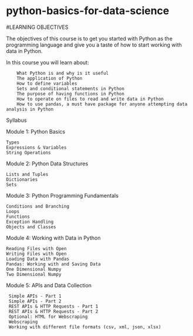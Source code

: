 # python-basics-for-data-science

#LEARNING OBJECTIVES

The objectives of this course is to get you started with Python as the programming language and give you a taste of how to start working with data in Python.

In this course you will learn about:

        What Python is and why is it useful
        The application of Python 
        How to define variables
        Sets and conditional statements in Python
        The purpose of having functions in Python
        How to operate on files to read and write data in Python
        How to use pandas, a must have package for anyone attempting data analysis in Python

Syllabus

Module 1: Python Basics

    Types
    Expressions & Variables
    String Operations

Module 2: Python Data Structures

    Lists and Tuples
    Dictionaries
    Sets

Module 3: Python Programming Fundamentals

    Conditions and Branching
    Loops
    Functions
    Exception Handling 
    Objects and Classes

Module 4: Working with Data in Python 

    Reading Files with Open
    Writing Files with Open
    Loading Data with Pandas
    Pandas: Working with and Saving Data
    One Dimensional Numpy
    Two Dimensional Numpy

Module 5: APIs and Data Collection 

     Simple APIs - Part 1
     Simple APIs - Part 2
     REST APIs & HTTP Requests - Part 1
     REST APIs & HTTP Requests - Part 2
     Optional: HTML for Webscraping
     Webscraping
     Working with different file formats (csv, xml, json, xlsx)

